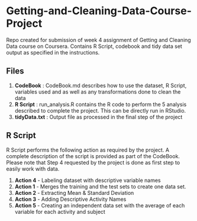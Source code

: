 # Getting-and-Cleaning-Data-Course-Project
Repo created for submission of week 4 assignment of Getting and Cleaning Data course on Coursera. Contains R Script, codebook and tidy data set output as specified in the instructions.

## Files
1. **CodeBook** : CodeBook.md describes how to use the dataset, R Script, variables used and as well as any transformations done to clean the data
2. **R Script** : run_analysis.R contains the R code to perform the 5 analysis described to complete the project. This can be directly run in RStudio.
3. **tidyData.txt** : Output file as processed in the final step of the project

## R Script
R Script performs the following action as required by the project. A complete description of the script is provided as part of the CodeBook. Please note that Step 4 requested by the project is done as first step to easily work with data.
1. **Action 4** - Labeling dataset with descriptive variable names
2. **Action 1** - Merges the training and the test sets to create one data set.
3. **Action 2** - Extracting Mean & Standard Deviation
4. **Action 3** - Adding Descriptive Activity Names
5. **Action 5** - Creating an independent data set with the average of each variable for each activity and subject
